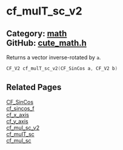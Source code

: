 [//]: # (This file is automatically generated by Cute Framework's docs parser.)
[//]: # (Do not edit this file by hand!)
[//]: # (See: https://github.com/RandyGaul/cute_framework/blob/master/samples/docs_parser.cpp)
[](../header.md ':include')

# cf_mulT_sc_v2

Category: [math](/api_reference?id=math)  
GitHub: [cute_math.h](https://github.com/RandyGaul/cute_framework/blob/master/include/cute_math.h)  
---

Returns a vector inverse-rotated by `a`.

```cpp
CF_V2 cf_mulT_sc_v2(CF_SinCos a, CF_V2 b)
```

## Related Pages

[CF_SinCos](/math/cf_sincos.md)  
[cf_sincos_f](/math/cf_sincos_f.md)  
[cf_x_axis](/math/cf_x_axis.md)  
[cf_y_axis](/math/cf_y_axis.md)  
[cf_mul_sc_v2](/math/cf_mul_sc_v2.md)  
[cf_mulT_sc](/math/cf_mult_sc.md)  
[cf_mul_sc](/math/cf_mul_sc.md)  
